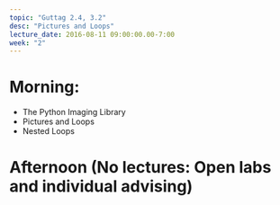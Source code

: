 ```yaml
---
topic: "Guttag 2.4, 3.2"
desc: "Pictures and Loops"
lecture_date: 2016-08-11 09:00:00.00-7:00
week: "2"
---
```


# Morning:

* The Python Imaging Library
* Pictures and Loops
* Nested Loops

# Afternoon (No lectures: Open labs and individual advising)
